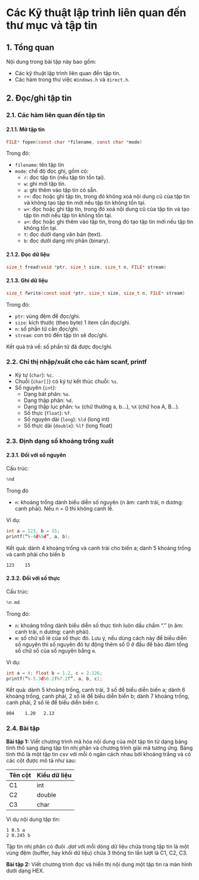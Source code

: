 # Các Kỹ thuật lập trình liên quan đến thư mục và tập tin

## 1. Tổng quan

Nội dung trong bài tập này bao gồm:

- Các kỹ thuật lập trình liên quan đến tập tin.
- Các hàm trong thư việc `Windows.h` và `direct.h`.

## 2. Đọc/ghi tập tin

### 2.1. Các hàm liên quan đến tập tin

#### 2.1.1. Mở tập tin

```c
FILE* fopen(const char *filename, const char *mode)
```

Trong đó:

- `filename`: tên tập tin
- `mode`: chế độ đọc ghi, gồm có:
    - `r`: đọc tập tin (nếu tập tin tồn tại).
    - `w`: ghi mới tập tin.
    - `a`: ghi thêm vào tập tin có sẵn.
    - `r+`: đọc hoặc ghi tập tin, trong đó không xoá nội dung cũ của tập tin và không tạo tập tin mới nếu tập tin không tồn tại.
    - `w+`: đọc hoặc ghi tập tin, trong đó xoá nội dung cũ của tập tin và tạo tập tin mới nếu tập tin không tồn tại.
    - `a+`: đọc hoặc ghi thêm vào tập tin, trong đó tạo tập tin mới nếu tập tin không tồn tại.
    - `t`: đọc dưới dạng văn bản (text).
    - `b`: đọc dưới dạng nhị phân (binary).

#### 2.1.2. Đọc dữ liệu

```c
size_t fread(void *ptr, size_t size, size_t n, FILE* stream) 
```

#### 2.1.3. Ghi dữ liệu

```c
size_t fwrite(const void *ptr, size_t size, size_t n, FILE* stream)
```

Trong đó:

- `ptr`: vùng đệm để đọc/ghi.
- `size`: kích thước (theo byte) 1 item cần đọc/ghi.
- `n`: số phần tử cần đọc/ghi.
- `stream`: con trỏ đến tập tin sẽ đọc/ghi.

Kết quả trả về: số phần tử đã được đọc/ghi.

### 2.2. Chỉ thị nhập/xuất cho các hàm scanf, printf

- Ký tự (`char`): `%c`.
- Chuỗi (`char[]`) có ký tự kết thúc chuỗi: `%s`.
- Số nguyên (`int`):
    - Dạng bát phân: `%o`.
    - Dạng thập phân: `%d`.
    - Dạng thập lục phân: `%x` (chữ thường a, b…), `%X` (chữ hoa A, B…).
    - Số thực (`float`): `%f`.
    - Số nguyên dài (`long`): `%ld` (long int)
    - Số thực dài (`double`): `%lf` (long float)

### 2.3. Định dạng số khoảng trống xuất

#### 2.3.1. Đối với số nguyên

Cấu trúc:

```c
%nd
```
Trong đó

- `n`: khoảng trống dành biểu diễn số nguyên (n âm: canh trái, n dương: canh phải). Nếu n = 0 thì không canh lề.

Ví dụ:

```c
int a = 123, b = 15;
printf(“%-4d%5d”, a, b);
```

Kết quả: dành 4 khoảng trống và canh trái cho biến a; dành 5 khoảng trống và canh phải cho biến b

```
123    15
```

#### 2.3.2. Đối với số thực

Cấu trúc:

```c
%n.md
```

Trong đó:

- `n`: khoảng trống dành biểu diễn số thực tính luôn dấu chấm “.” (n âm: canh trái, n dương: canh phải).
- `m`: số chữ số lẻ của số thực đó. Lưu ý, nếu dùng cách này để biểu diễn số nguyên thì số nguyên đó tự động thêm số 0 ở đầu để bảo đảm tổng số chữ số của số nguyên bằng `m`.

Ví dụ:

```c
int a = 4; float b = 1.2, c = 2.126;
printf(“%-5.3d%6.2f%7.2f”, a, b, c);
```

Kết quả: dành 5 khoảng trống, canh trái, 3 số để biểu diễn biến a; dành 6 khoảng trống, canh phải, 2 số lẻ để biểu diễn biến b; dành 7 khoảng trống, canh phải, 2 số lẻ để biểu diễn biến c.

```
004    1.20   2.13
```

### 2.4. Bài tập

**Bài tập 1:** Viết chương trình mã hóa nội dung của một tập tin từ dạng bảng tính thô sang dạng tập tin nhị phân và chương trình giải mã tương ứng. Bảng tính thô là một tập tin *csv* với mỗi ô ngăn cách nhau bởi khoảng trắng và có các cột được mô tả như sau:

Tên cột | Kiểu dữ liệu
-|-
C1| int
C2| double
C3| char

Ví dụ nội dung tập tin:

```
1 0.5 a
2 0.245 b
```

Tập tin nhị phân có đuôi *.dat* với mỗi dòng dữ liệu chứa trong tập tin là một vùng đệm (buffer, hay khối dữ liệu) chứa 3 thông tin lần lượt là C1, C2, C3.

**Bài tập 2:** Viết chương trình đọc và hiển thị nội dung một tập tin ra màn hình dưới dạng HEX.
